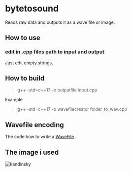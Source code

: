 # bytetosound
 Reads raw data and outputs it as a wave file or image.
## How to use

### edit in .cpp files path to input and output 
Just edit empty strings.

## How to build
> g++ -std=c++17 -o outputfile  input.cpp 

Example

>  g++ -std=c++17 -o wavefilecreator folder_to_wav.cpp




## Wavefile encoding
The code how to write a 
[WaveFile](https://gist.github.com/csukuangfj/c1d1d769606260d436f8674c30662450) .

## The image i used
![kandinsky](https://user-images.githubusercontent.com/54742442/201990514-70c5f03b-bdf3-43c7-b27b-dcebbffe8c26.jpg)
